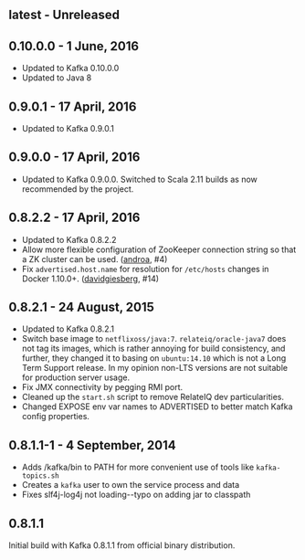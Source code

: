 ## latest - Unreleased

## 0.10.0.0 - 1 June, 2016

- Updated to Kafka 0.10.0.0
- Updated to Java 8

## 0.9.0.1 - 17 April, 2016

- Updated to Kafka 0.9.0.1

## 0.9.0.0 - 17 April, 2016

- Updated to Kafka 0.9.0.0. Switched to Scala 2.11 builds as now recommended by
  the project.

## 0.8.2.2 - 17 April, 2016

- Updated to Kafka 0.8.2.2
- Allow more flexible configuration of ZooKeeper connection string so that a ZK
  cluster can be used. ([androa], #4)
- Fix `advertised.host.name` for resolution for `/etc/hosts` changes in Docker
  1.10.0+. ([davidgiesberg], #14)

## 0.8.2.1 - 24 August, 2015

- Updated to Kafka 0.8.2.1
- Switch base image to `netflixoss/java:7`. `relateiq/oracle-java7` does not
  tag its images, which is rather annoying for build consistency, and further,
  they changed it to basing on `ubuntu:14.10` which is not a Long Term Support
  release. In my opinion non-LTS versions are not suitable for production
  server usage.
- Fix JMX connectivity by pegging RMI port.
- Cleaned up the `start.sh` script to remove RelateIQ dev particularities.
- Changed EXPOSE env var names to ADVERTISED to better match Kafka config
  properties.

## 0.8.1.1-1 - 4 September, 2014

- Adds /kafka/bin to PATH for more convenient use of tools like `kafka-topics.sh`
- Creates a `kafka` user to own the service process and data
- Fixes slf4j-log4j not loading--typo on adding jar to classpath

## 0.8.1.1

Initial build with Kafka 0.8.1.1 from official binary distribution.


[androa]: https://github.com/androa
[davidgiesberg]: https://github.com/davidgiesberg
